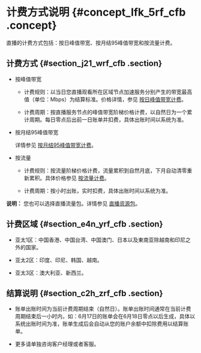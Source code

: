 # 计费方式说明 {#concept_lfk_5rf_cfb .concept}

直播的计费方式包括：按日峰值带宽、按月结95峰值带宽和按流量计费。

## 计费方式 {#section_j21_wrf_cfb .section}

-   按峰值带宽
    -   计费规则：以当日您直播观看所在区域节点加速服务分别产生的带宽最高值（单位：Mbps）为结算标准。价格详情，参见 [按日峰值带宽计费](cn.zh-CN/产品定价/计费项/流量带宽/按日峰值带宽计费.md#)。

    -   计费周期：按直播服务节点的峰值带宽阶梯价格计费，以自然日为一个累计周期。每日零点后出前一日账单并扣费，具体出账时间以系统为准。

-   按月结95峰值带宽

    详情参见 [按月结95峰值带宽计费](cn.zh-CN/产品定价/计费项/流量带宽/月结95峰值带宽.md#)。

-   按流量
    -   计费规则：按流量阶梯价格计费，流量累积到自然月底，下月自动清零重新累积。具体价格参见 [按流量计费](cn.zh-CN/产品定价/计费项/流量带宽/按流量计费.md#)。

    -   计费周期：按小时出账，实时扣费，具体出账时间以系统为准。

**说明：** 您也可以选择直播流量包。详情参见 [直播资源包](cn.zh-CN/产品定价/直播资源包.md#)。


## 计费区域 {#section_e4n_yrf_cfb .section}

-   亚太1区：中国香港、中国台湾、中国澳门、日本以及東南亚除越南和印尼之外的国家。

-   亚太2区：印度、印尼、韩国、越南。

-   亚太3区：澳大利亚、新西兰。


## 结算说明 {#section_c2h_zrf_cfb .section}

-   账单出账时间为当前计费周期结束（自然日）。账单出账时间通常在当前计费周期结束后一小时内，如：6月17日的账单会在6月18日零点以后生成，具体以系统出账时间为准，账单生成后会自动从您的账户余额中扣除费用以结算账单。

-   更多请单独咨询客户经理或者客服。


